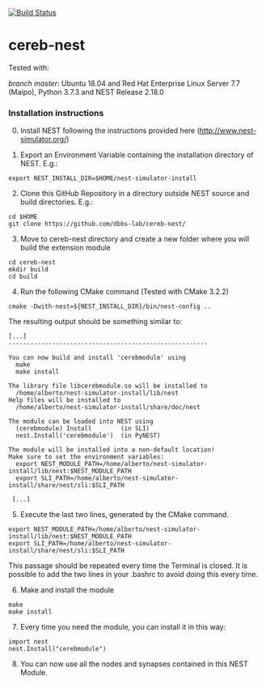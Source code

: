 [![Build Status](https://travis-ci.com/dbbs-lab/cereb-nest.svg?branch=master)](https://travis-ci.com/dbbs-lab/cereb-nest)

# cereb-nest

Tested with:

*branch master*: Ubuntu 18.04 and Red Hat Enterprise Linux Server 7.7 (Maipo), Python 3.7.3 and NEST Release 2.18.0


### Installation instructions

0. Install NEST following the instructions provided here (http://www.nest-simulator.org/)

1. Export an Environment Variable containing the installation directory of NEST. E.g.:
```
export NEST_INSTALL_DIR=$HOME/nest-simulator-install
```
2. Clone this GitHub Repository in a directory outside NEST source and build directories. E.g.:
```
cd $HOME
git clone https://github.com/dbbs-lab/cereb-nest/
```
3. Move to cereb-nest directory and create a new folder where you will build the extension module
```
cd cereb-nest
mkdir build
cd build
```
4. Run the following CMake command (Tested with CMake 3.2.2)
```
cmake -Dwith-nest=${NEST_INSTALL_DIR}/bin/nest-config ..
```

The resulting output should be something similar to:
```
[...]
-------------------------------------------------------

You can now build and install 'cerebmodule' using
  make
  make install

The library file libcerebmodule.so will be installed to
  /home/alberto/nest-simulator-install/lib/nest
Help files will be installed to
  /home/alberto/nest-simulator-install/share/doc/nest

The module can be loaded into NEST using
  (cerebmodule) Install        (in SLI)
  nest.Install('cerebmodule')  (in PyNEST)

The module will be installed into a non-default location!
Make sure to set the environment variables:
  export NEST_MODULE_PATH=/home/alberto/nest-simulator-install/lib/nest:$NEST_MODULE_PATH
  export SLI_PATH=/home/alberto/nest-simulator-install/share/nest/sli:$SLI_PATH

 [...]
```

5. Execute the last two lines, generated by the CMake command. 
```
export NEST_MODULE_PATH=/home/alberto/nest-simulator-install/lib/nest:$NEST_MODULE_PATH
export SLI_PATH=/home/alberto/nest-simulator-install/share/nest/sli:$SLI_PATH
```
This passage should be repeated every time the Terminal is closed. It is possible to add the two lines in your \.bashrc to avoid doing this every time.

6. Make and install the module
```
make
make install
```

7. Every time you need the module, you can install it in this way:
```
import nest
nest.Install("cerebmodule")
```

8. You can now use all the nodes and synapses contained in this NEST Module.
